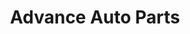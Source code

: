 ---
title: "Advance Auto Parts"
url: /tonawanda/advance-auto-parts-sheridan-drive-2/
shop: Autoteile
---
